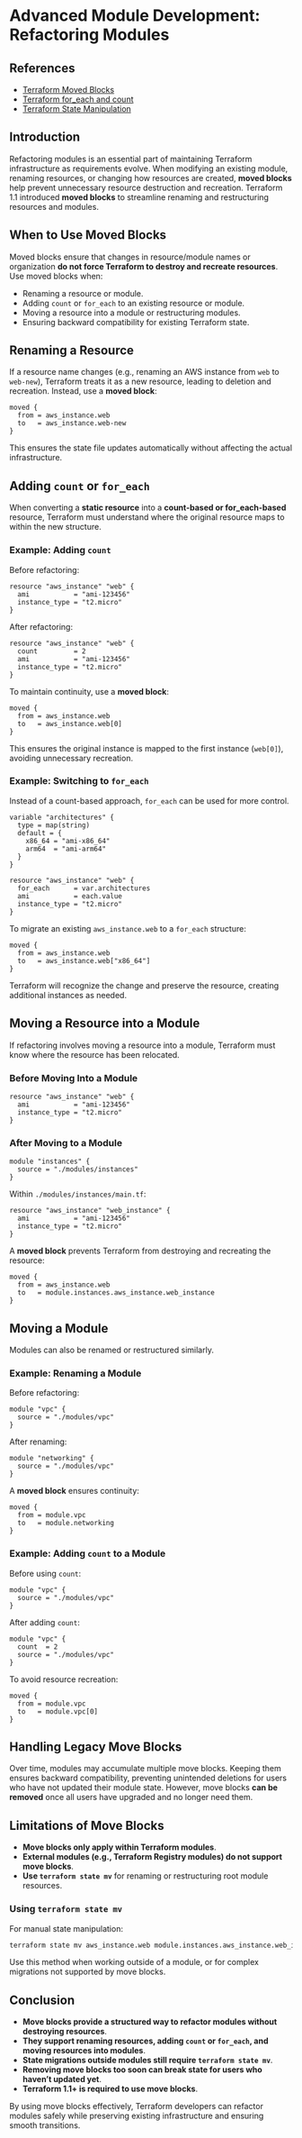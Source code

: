 # Advanced Module Development: Refactoring Modules

## References
- [Terraform Moved Blocks](https://developer.hashicorp.com/terraform/language/modules/moved)
- [Terraform for_each and count](https://developer.hashicorp.com/terraform/language/meta-arguments/for_each)
- [Terraform State Manipulation](https://developer.hashicorp.com/terraform/cli/state/mv)

## Introduction
Refactoring modules is an essential part of maintaining Terraform infrastructure as requirements evolve. When modifying an existing module, renaming resources, or changing how resources are created, **moved blocks** help prevent unnecessary resource destruction and recreation. Terraform 1.1 introduced **moved blocks** to streamline renaming and restructuring resources and modules.

## When to Use Moved Blocks
Moved blocks ensure that changes in resource/module names or organization **do not force Terraform to destroy and recreate resources**. Use moved blocks when:
- Renaming a resource or module.
- Adding `count` or `for_each` to an existing resource or module.
- Moving a resource into a module or restructuring modules.
- Ensuring backward compatibility for existing Terraform state.

## Renaming a Resource
If a resource name changes (e.g., renaming an AWS instance from `web` to `web-new`), Terraform treats it as a new resource, leading to deletion and recreation. Instead, use a **moved block**:

```hcl
moved {
  from = aws_instance.web
  to   = aws_instance.web-new
}
```
This ensures the state file updates automatically without affecting the actual infrastructure.

## Adding `count` or `for_each`
When converting a **static resource** into a **count-based or for_each-based** resource, Terraform must understand where the original resource maps to within the new structure.

### Example: Adding `count`
Before refactoring:
```hcl
resource "aws_instance" "web" {
  ami           = "ami-123456"
  instance_type = "t2.micro"
}
```
After refactoring:
```hcl
resource "aws_instance" "web" {
  count         = 2
  ami           = "ami-123456"
  instance_type = "t2.micro"
}
```
To maintain continuity, use a **moved block**:
```hcl
moved {
  from = aws_instance.web
  to   = aws_instance.web[0]
}
```
This ensures the original instance is mapped to the first instance (`web[0]`), avoiding unnecessary recreation.

### Example: Switching to `for_each`
Instead of a count-based approach, `for_each` can be used for more control.
```hcl
variable "architectures" {
  type = map(string)
  default = {
    x86_64 = "ami-x86_64"
    arm64  = "ami-arm64"
  }
}

resource "aws_instance" "web" {
  for_each      = var.architectures
  ami           = each.value
  instance_type = "t2.micro"
}
```
To migrate an existing `aws_instance.web` to a `for_each` structure:
```hcl
moved {
  from = aws_instance.web
  to   = aws_instance.web["x86_64"]
}
```
Terraform will recognize the change and preserve the resource, creating additional instances as needed.

## Moving a Resource into a Module
If refactoring involves moving a resource into a module, Terraform must know where the resource has been relocated.

### Before Moving Into a Module
```hcl
resource "aws_instance" "web" {
  ami           = "ami-123456"
  instance_type = "t2.micro"
}
```

### After Moving to a Module
```hcl
module "instances" {
  source = "./modules/instances"
}
```
Within `./modules/instances/main.tf`:
```hcl
resource "aws_instance" "web_instance" {
  ami           = "ami-123456"
  instance_type = "t2.micro"
}
```
A **moved block** prevents Terraform from destroying and recreating the resource:
```hcl
moved {
  from = aws_instance.web
  to   = module.instances.aws_instance.web_instance
}
```

## Moving a Module
Modules can also be renamed or restructured similarly.

### Example: Renaming a Module
Before refactoring:
```hcl
module "vpc" {
  source = "./modules/vpc"
}
```
After renaming:
```hcl
module "networking" {
  source = "./modules/vpc"
}
```
A **moved block** ensures continuity:
```hcl
moved {
  from = module.vpc
  to   = module.networking
}
```

### Example: Adding `count` to a Module
Before using `count`:
```hcl
module "vpc" {
  source = "./modules/vpc"
}
```
After adding `count`:
```hcl
module "vpc" {
  count  = 2
  source = "./modules/vpc"
}
```
To avoid resource recreation:
```hcl
moved {
  from = module.vpc
  to   = module.vpc[0]
}
```

## Handling Legacy Move Blocks
Over time, modules may accumulate multiple move blocks. Keeping them ensures backward compatibility, preventing unintended deletions for users who have not updated their module state. However, move blocks **can be removed** once all users have upgraded and no longer need them.

## Limitations of Move Blocks
- **Move blocks only apply within Terraform modules**.
- **External modules (e.g., Terraform Registry modules) do not support move blocks**.
- **Use `terraform state mv`** for renaming or restructuring root module resources.

### Using `terraform state mv`
For manual state manipulation:
```sh
terraform state mv aws_instance.web module.instances.aws_instance.web_instance
```
Use this method when working outside of a module, or for complex migrations not supported by move blocks.

## Conclusion
- **Move blocks provide a structured way to refactor modules without destroying resources**.
- **They support renaming resources, adding `count` or `for_each`, and moving resources into modules**.
- **State migrations outside modules still require `terraform state mv`**.
- **Removing move blocks too soon can break state for users who haven’t updated yet**.
- **Terraform 1.1+ is required to use move blocks**.

By using move blocks effectively, Terraform developers can refactor modules safely while preserving existing infrastructure and ensuring smooth transitions.